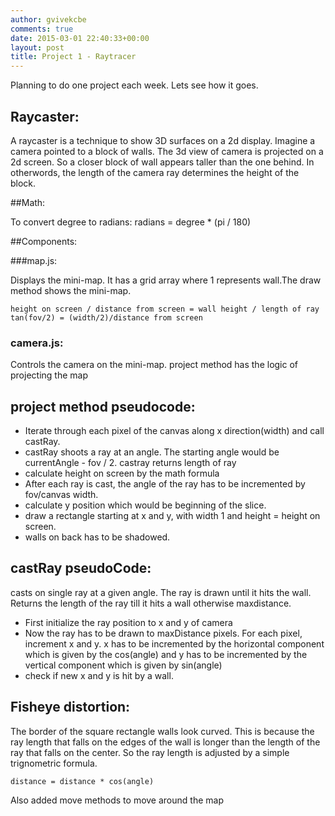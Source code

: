 ```yaml
---
author: gvivekcbe
comments: true
date: 2015-03-01 22:40:33+00:00
layout: post
title: Project 1 - Raytracer
---
```

Planning to do one project each week. Lets see how it goes.

## Raycaster:

A raycaster is a technique to show 3D surfaces on a 2d display.
Imagine a camera pointed to a block of walls. 
The 3d view of camera is projected on a 2d screen. So a closer block of wall appears taller than the one behind. In otherwords, the length of the camera ray determines the height of the block.

##Math:

To convert degree to radians:
radians = degree * (pi / 180)



##Components:


###map.js:

Displays the mini-map. It has a grid array where 1 represents wall.The draw method shows the mini-map.

	height on screen / distance from screen = wall height / length of ray
	tan(fov/2) = (width/2)/distance from screen

### camera.js:

Controls the camera on the mini-map. project method has the logic of projecting the map

## project method pseudocode:

* Iterate through each pixel of the canvas along x direction(width) and call castRay.
* castRay shoots a ray at an angle. The starting angle would be currentAngle - fov / 2. castray returns length of ray
* calculate height on screen by the math formula
* After each ray is cast, the angle of the ray has to be incremented by fov/canvas width.
* calculate y position which would be beginning of the slice.
* draw a rectangle starting at x and y, with width 1 and height = height on screen.
* walls on back has to be shadowed.

## castRay pseudoCode:

casts on single ray at a  given angle. The ray is drawn until it hits the wall. Returns the length of the ray till it hits a wall otherwise maxdistance. 

* First initialize the ray position to x and y of camera
* Now the ray has to be drawn to maxDistance pixels. For each pixel, increment x and y. x has to be incremented by the horizontal component which is given by the cos(angle) and y has to be incremented by the vertical component which is given by sin(angle)
* check if new x and y is hit by a wall.

## Fisheye distortion:

The border of the square rectangle walls look curved. This is because the ray length that falls on the edges of the wall is longer than the length of the ray that falls on the center. So the ray length is adjusted by a simple trignometric formula. 

	distance = distance * cos(angle)

Also added move methods to move around the map


